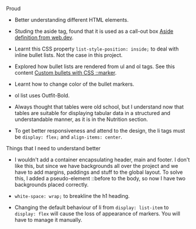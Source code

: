 Proud

- Better understanding different HTML elements.

- Studing the aside tag, found that it is used as a call-out box [Aside definition from web.dev](https://web.dev/learn/html/headings-and-sections?continue=https%3A%2F%2Fweb.dev%2Flearn%2Fhtml#aside).

- Learnt this CSS property `list-style-position: inside;` to deal with inline bullet lists. Not the case in this project.

- Explored how bullet lists are rendered from ul and ol tags. See this content [Custom bullets with CSS ::marker](https://web.dev/articles/css-marker-pseudo-element).

- Learnt how to change color of the bullet markers.

- ol list uses Outfit-Bold.

- Always thought that tables were old school, but I understand now that tables are suitable for displaying tabular data in a structured and understandable manner, as it is in the Nutrition section.

- To get better responsiveness and attend to the design, the li tags must be `display: flex;` and `align-items: center`.

Things that I need to understand better

- I wouldn't add a container encapsulating header, main and footer. I don't like this, but since we have backgrounds all over the project and we have to add margins, paddings and stuff to the global layout. To solve this, I added a pseudo-element ::before to the body, so now I have two backgrounds placed correctly.

- `white-space: wrap;` to breakline the h1 heading.

- Changing the default behaviour of li from `display: list-item` to `display: flex` will cause the loss of appearance of markers. You will have to manage it manually.